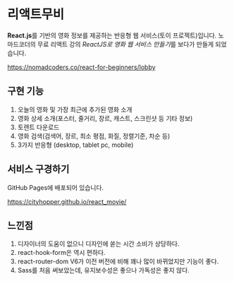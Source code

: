 # 리액트무비
**React.js**를 기반의 영화 정보를 제공하는 반응형 웹 서비스(토이 프로젝트)입니다.
노마드코더의 무료 리액트 강의 *ReactJS로 영화 웹 서비스 만들기*를 보다가 만들게 되었습니다.

https://nomadcoders.co/react-for-beginners/lobby

## 구현 기능
1. 오늘의 영화 및 가장 최근에 추가된 영화 소개
2. 영화 상세 소개(포스터, 줄거리, 장르, 캐스트, 스크린샷 등 기타 정보)
3. 토렌트 다운로드
4. 영화 검색(검색어, 장르, 최소 평점, 화질, 정렬기준, 차순 등)
5. 3가지 반응형 (desktop, tablet pc, mobile)

## 서비스 구경하기
GitHub Pages에 배포되어 있습니다. 

https://cityhopper.github.io/react_movie/


## 느낀점
1. 디자이너의 도움이 없으니 디자인에 쏟는 시간 소비가 상당하다.
2. react-hook-form은 역시 편하다.
3. react-router-dom V6가 이전 버전에 비해 꽤나 많이 바뀌었지만 기능이 좋다.
4. Sass를 처음 써보았는데, 유지보수성은 좋으나 가독성은 좋지 않다.